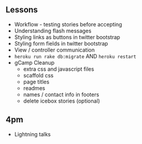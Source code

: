## Lessons

* Workflow - testing stories before accepting
* Understanding flash messages
* Styling links as buttons in twitter bootstrap
* Styling form fields in twitter bootstrap
* View / controller communication
* `heroku run rake db:migrate` AND `heroku restart`
* gCamp Cleanup
    * extra css and javascript files
    * scaffold css
    * page titles
    * readmes
    * names / contact info in footers
    * delete icebox stories (optional)

## 4pm

* Lightning talks
